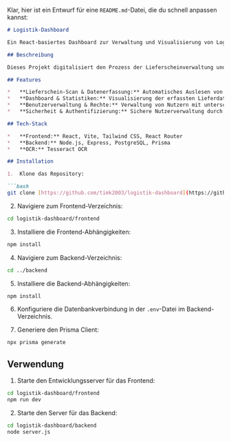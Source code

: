 Klar, hier ist ein Entwurf für eine `README.md`-Datei, die du schnell anpassen kannst:

```markdown
# Logistik-Dashboard

Ein React-basiertes Dashboard zur Verwaltung und Visualisierung von Logistikdaten, insbesondere Lieferscheinen.

## Beschreibung

Dieses Projekt digitalisiert den Prozess der Lieferscheinverwaltung und bietet eine übersichtliche Darstellung wichtiger Logistikdaten. Durch automatische Texterkennung (OCR) werden Informationen aus Lieferscheinen extrahiert und in einem Dashboard visualisiert.

## Features

*   **Lieferschein-Scan & Datenerfassung:** Automatisches Auslesen von Informationen (Lieferant, Tor-Nummer, Kennzeichen, Fahrername, Gewicht) aus Lieferscheinen (PDF oder Bild) mittels OCR.
*   **Dashboard & Statistiken:** Visualisierung der erfassten Lieferdaten in Diagrammen und Tabellen. Filter- und Sortierfunktionen sowie Monats- und Jahresstatistiken.
*   **Benutzerverwaltung & Rechte:** Verwaltung von Nutzern mit unterschiedlichen Rollen (Admin, Mitarbeiter) und entsprechenden Berechtigungen.
*   **Sicherheit & Authentifizierung:** Sichere Nutzerverwaltung durch JWT und BCrypt.

## Tech-Stack

*   **Frontend:** React, Vite, Tailwind CSS, React Router
*   **Backend:** Node.js, Express, PostgreSQL, Prisma
*   **OCR:** Tesseract OCR

## Installation

1.  Klone das Repository:

```bash
git clone [https://github.com/timk2003/logistik-dashboard](https://github.com/timk2003/logistik-dashboard)
```

2.  Navigiere zum Frontend-Verzeichnis:

```bash
cd logistik-dashboard/frontend
```

3.  Installiere die Frontend-Abhängigkeiten:

```bash
npm install
```

4.  Navigiere zum Backend-Verzeichnis:

```bash
cd ../backend
```

5.  Installiere die Backend-Abhängigkeiten:

```bash
npm install
```

6.  Konfiguriere die Datenbankverbindung in der `.env`-Datei im Backend-Verzeichnis.

7.  Generiere den Prisma Client:

```bash
npx prisma generate
```

## Verwendung

1.  Starte den Entwicklungsserver für das Frontend:

```bash
cd logistik-dashboard/frontend
npm run dev
```

2.  Starte den Server für das Backend:

```bash
cd logistik-dashboard/backend
node server.js
```
